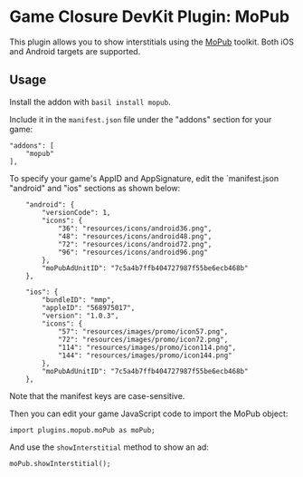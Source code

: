 # Game Closure DevKit Plugin: MoPub

This plugin allows you to show interstitials using the [MoPub](https://mopub.com/) toolkit.  Both iOS and Android targets are supported.

## Usage

Install the addon with `basil install mopub`.

Include it in the `manifest.json` file under the "addons" section for your game:

~~~
"addons": [
	"mopub"
],
~~~

To specify your game's AppID and AppSignature, edit the `manifest.json "android" and "ios" sections as shown below:

~~~
	"android": {
		"versionCode": 1,
		"icons": {
			"36": "resources/icons/android36.png",
			"48": "resources/icons/android48.png",
			"72": "resources/icons/android72.png",
			"96": "resources/icons/android96.png"
		},
		"moPubAdUnitID": "7c5a4b7ffb404727987f55be6ecb468b"
	},
~~~

~~~
	"ios": {
		"bundleID": "mmp",
		"appleID": "568975017",
		"version": "1.0.3",
		"icons": {
			"57": "resources/images/promo/icon57.png",
			"72": "resources/images/promo/icon72.png",
			"114": "resources/images/promo/icon114.png",
			"144": "resources/images/promo/icon144.png"
		},
		"moPubAdUnitID": "7c5a4b7ffb404727987f55be6ecb468b"
	},
~~~

Note that the manifest keys are case-sensitive.

Then you can edit your game JavaScript code to import the MoPub object:

~~~
import plugins.mopub.moPub as moPub;
~~~

And use the `showInterstitial` method to show an ad:

~~~
moPub.showInterstitial();
~~~
